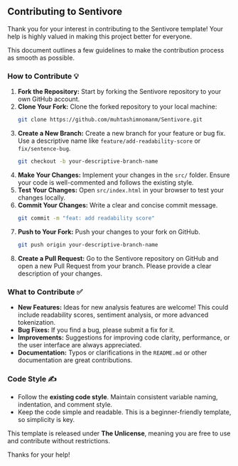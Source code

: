 ## Contributing to Sentivore

Thank you for your interest in contributing to the Sentivore template\! Your help is highly valued in making this project better for everyone.

This document outlines a few guidelines to make the contribution process as smooth as possible.

### How to Contribute 💡

1.  **Fork the Repository:** Start by forking the Sentivore repository to your own GitHub account.
2.  **Clone Your Fork:** Clone the forked repository to your local machine:
    ```bash
    git clone https://github.com/muhtashimnomanm/Sentivore.git
    ```
3.  **Create a New Branch:** Create a new branch for your feature or bug fix. Use a descriptive name like `feature/add-readability-score` or `fix/sentence-bug`.
    ```bash
    git checkout -b your-descriptive-branch-name
    ```
4.  **Make Your Changes:** Implement your changes in the `src/` folder. Ensure your code is well-commented and follows the existing style.
5.  **Test Your Changes:** Open `src/index.html` in your browser to test your changes locally.
6.  **Commit Your Changes:** Write a clear and concise commit message.
    ```bash
    git commit -m "feat: add readability score"
    ```
7.  **Push to Your Fork:** Push your changes to your fork on GitHub.
    ```bash
    git push origin your-descriptive-branch-name
    ```
8.  **Create a Pull Request:** Go to the Sentivore repository on GitHub and open a new Pull Request from your branch. Please provide a clear description of your changes.

### What to Contribute ✅

  * **New Features:** Ideas for new analysis features are welcome\! This could include readability scores, sentiment analysis, or more advanced tokenization.
  * **Bug Fixes:** If you find a bug, please submit a fix for it.
  * **Improvements:** Suggestions for improving code clarity, performance, or the user interface are always appreciated.
  * **Documentation:** Typos or clarifications in the `README.md` or other documentation are great contributions.

### Code Style ✍️

  * Follow the **existing code style**. Maintain consistent variable naming, indentation, and comment style.
  * Keep the code simple and readable. This is a beginner-friendly template, so simplicity is key.

This template is released under **The Unlicense**, meaning you are free to use and contribute without restrictions.

Thanks for your help!
